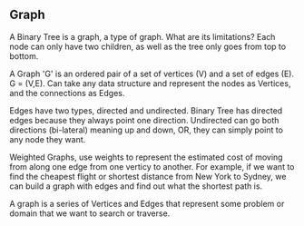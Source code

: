 ## Graph

A Binary Tree is a graph, a type of graph. What are its limitations? Each node can only have two children, as well as the tree only goes from top to bottom.

A Graph 'G' is an ordered pair of a set of vertices (V) and a set of edges (E). G = (V,E).
Can take any data structure and represent the nodes as Vertices, and the connections as Edges.

Edges have two types, directed and undirected. Binary Tree has directed edges because they always point one direction. Undirected can go both directions (bi-lateral) meaning up and down, OR, they can simply point to any node they want.

Weighted Graphs, use weights to represent the estimated cost of moving from along one edge from one verticy to another. For example, if we want to find the cheapest flight or shortest distance from New York to Sydney, we can build a graph with edges and find out what the shortest path is.

A graph is a series of Vertices and Edges that represent some problem or domain that we want to search or traverse.


